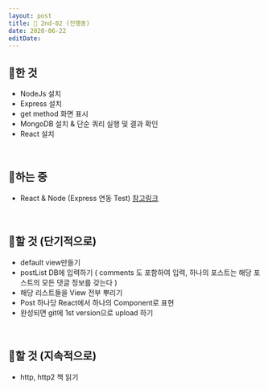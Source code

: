```yaml
---
layout: post
title: 🧪 2nd-02 (진행중)
date: 2020-06-22
editDate:
---
```

## 🍕한 것
- NodeJs 설치
- Express 설치
- get method 화면 표시
- MongoDB 설치 & 단순 쿼리 실행 및 결과 확인
- React 설치
<br>  

## 🍔하는 중
- React & Node (Express 연동 Test) [참고링크](https://hello-bryan.tistory.com/121)
<br>  
 
## 🍟할 것 (단기적으로)
- default view만들기
- postList DB에 입력하기 ( comments 도 포함하여 입력, 하나의 포스트는 해당 포스트의 모든 댓글 정보를 갖는다 )
- 해당 리스트들을 View 전부 뿌리기
- Post 하나당 React에서 하나의 Component로 표현
- 완성되면 git에 1st version으로 upload 하기
<br>  

## 🌮할 것 (지속적으로)
- http, http2 책 읽기 